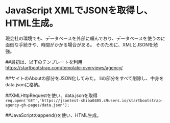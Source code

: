 JavaScript XMLでJSONを取得し、HTML生成。  
==================

現会社の環境でも、データベースを外部に頼んでおり、データベースを使うのに面倒な手続きや、時間がかかる場合がある。
そのために、XMLとJSONを勉強。


##最初は、以下のテンプレートを利用  
https://startbootstrap.com/template-overviews/agency/

##サイトのAboutの部分をJSON化してみた。 
liの部分をすべて削除し、中身をdata.jsonに格納。

##XMLHttpRequestを使い、data.jsonを取得  
`req.open('GET','https://jsontest-shiba0405.c9users.io/startbootstrap-agency-gh-pages/data.json');`

##JavaScriptのappend()を使い、HTML生成。

